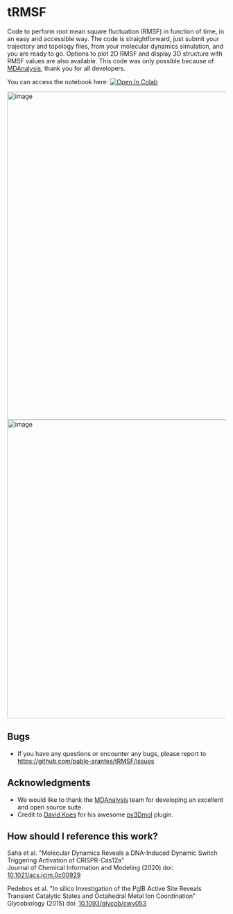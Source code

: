 # tRMSF
Code to perform root mean square fluctuation (RMSF) in function of time, in an easy and accessible way. The code is straightforward, just submit your trajectory and topology files, from your molecular dynamics simulation, and you are ready to go. Options to plot 2D RMSF and display 3D structure with RMSF values are also available. This code was only possible because of [MDAnalysis](https://github.com/MDAnalysis/mdanalysis), thank you for all developers.

You can access the notebook here: [![Open In Colab](https://colab.research.google.com/assets/colab-badge.svg)](https://colab.research.google.com/github/pablo-arantes/tRMSF/blob/main/tRMSF.ipynb)

<img width="754" alt="image" src="https://user-images.githubusercontent.com/35934150/186281519-89ad8cf5-c33b-4279-ad88-8d24e84e419b.png">
<img width="687" alt="image" src="https://user-images.githubusercontent.com/35934150/186281576-06f452bd-11a3-4c14-8d1f-f50d20c9da6c.png">


## Bugs
- If you have any questions or encounter any bugs, please report to https://github.com/pablo-arantes/tRMSF/issues

## Acknowledgments

- We would like to thank the [MDAnalysis](https://github.com/MDAnalysis/mdanalysis) team for developing an excellent and open source suite.
- Credit to [David Koes](https://github.com/dkoes) for his awesome [py3Dmol](https://3dmol.csb.pitt.edu/) plugin.


## How should I reference this work?
  Saha et al. "Molecular Dynamics Reveals a DNA-Induced Dynamic Switch Triggering Activation of CRISPR-Cas12a" <br />
  Journal of Chemical Information and Modeling (2020) doi: [10.1021/acs.jcim.0c00929](https://doi.org/10.1021/acs.jcim.0c00929)
  
  Pedebos et al. "In silico Investigation of the PglB Active Site Reveals Transient Catalytic States and Octahedral Metal Ion Coordination" <br />
  Glycobiology (2015) doi: [10.1093/glycob/cwv053](https://doi.org/10.1093/glycob/cwv053)
